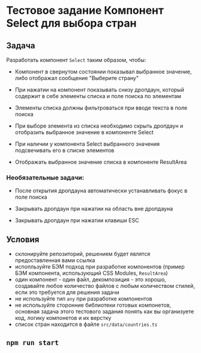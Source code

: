 # Тестовое задание Компонент Select для выбора стран

## Задача

Разработать компонент `Select` таким образом, чтобы:
- Компонент в свернутом состоянии показывал выбранное значение, либо отображал сообщение "Выберите страну"

- При нажатии на компонент показывать снизу дропдаун, который содержит в себе элементы списка и поле поиска по элементам

- Элементы списка должны фильтроваться при вводе текста в поле поиска

- При выборе элемента из списка необходимо скрыть дропдаун и отобразить выбранное значение в компоненте Select

- При наличии у компонента Select выбранного значения подсвечивать его в списке элементов

- Отображать выбранное значение списка в компоненте ResultArea

### Необязательные задачи:
- После открытия дропдауна автоматически устанавливать фокус в поле поиска

- Закрывать дропдаун при нажатии на область вне дропдауна

- Закрывать дропдаун при нажатии клавиши ESC

## Условия

- склонируйте репозиторий, решением будет являтся предоставленная вами ссылка
- испопльзуйте БЭМ подход при разработке компонентов (пример БЭМ компонента, использующий CSS Modules, `ResultArea`)
- один компонент - один файл, декомпозиция - это хорошо, создавайте любое количество файлов с любым количеством стилей, если это требуется для решения задачи
- не используйте тип `any` при разработке компонентов
- не используйте сторонние библиотеки готовых компонетов, основная задача этого тестового задания понять как вы организуете код, логику компонетов и их верстку
- список стран находится в файле `src/data/countries.ts`

## `npm run start`
